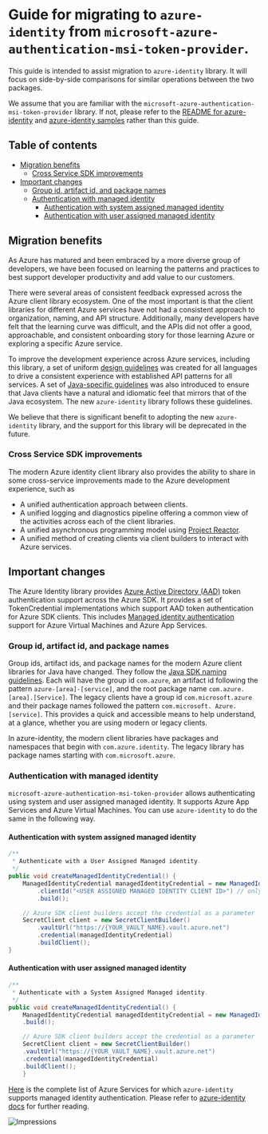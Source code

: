 # Guide for migrating to `azure-identity` from `microsoft-azure-authentication-msi-token-provider`. 

This guide is intended to assist migration to `azure-identity` library. It will focus on side-by-side comparisons for similar operations between the two packages.

We assume that you are familiar with the `microsoft-azure-authentication-msi-token-provider` library. If not, please refer to the [README for azure-identity](https://github.com/Azure/azure-sdk-for-java/blob/main/sdk/identity/azure-identity/README.md) and [azure-identity samples](https://github.com/Azure/azure-sdk-for-java/tree/main/sdk/identity/azure-identity/samples) rather than this guide.

## Table of contents
 - [Migration benefits](#migration-benefits)
    - [Cross Service SDK improvements](#cross-service-sdk-improvements)
 - [Important changes](#important-changes)
     - [Group id, artifact id, and package names](#group-id-artifact-id-and-package-names)
     - [Authentication with managed identity](#authentication-with-managed-identity)     
         - [Authentication with system assigned managed identity](#authentication-with-system-assigned-managed-identity)
         - [Authentication with user assigned managed identity](#authentication-with-user-assigned-managed-identity)

## Migration benefits

As Azure has matured and been embraced by a more diverse group of developers, we have been focused on learning the patterns and practices to best support developer productivity and add value to our customers.

There were several areas of consistent feedback expressed across the Azure client library ecosystem. One of the most important is that the client libraries for different Azure services have not had a consistent approach to organization, naming, and API structure. Additionally, many developers have felt that the learning curve was difficult, and the APIs did not offer a good, approachable, and consistent onboarding story for those learning Azure or exploring a specific Azure service.

To improve the development experience across Azure services, including this library, a set of uniform [design guidelines](https://azure.github.io/azure-sdk/general_introduction.html) was created for all languages to drive a consistent experience with established API patterns for all services. A set of [Java-specific guidelines](https://azure.github.io/azure-sdk/java_introduction.html) was also introduced to ensure that Java clients have a natural and idiomatic feel that mirrors that of the Java ecosystem. The new `azure-identity` library follows these guidelines.

We believe that there is significant benefit to adopting the new `azure-identity` library, and the support for this library will be deprecated in the future.

### Cross Service SDK improvements

The modern Azure identity client library also provides the ability to share in some cross-service improvements made to the Azure development experience, such as

- A unified authentication approach between clients.
- A unified logging and diagnostics pipeline offering a common view of the activities across each of the client libraries.
- A unified asynchronous programming model using [Project Reactor][project-reactor].
- A unified method of creating clients via client builders to interact with Azure services.

## Important changes
The Azure Identity library provides [Azure Active Directory (AAD)](https://docs.microsoft.com/azure/active-directory/fundamentals/active-directory-whatis) token authentication support across the Azure SDK. It provides a set of TokenCredential implementations which support AAD token authentication for Azure SDK clients.
This includes [Managed identity authentication](https://docs.microsoft.com/azure/active-directory/managed-identities-azure-resources/overview) support for Azure Virtual Machines and Azure App Services.

### Group id, artifact id, and package names

Group ids, artifact ids, and package names for the modern Azure client libraries for Java have changed. They follow the [Java SDK naming guidelines][GuidelinesJavaDesign]. Each will have the group id `com.azure`, an artifact id following the pattern `azure-[area]-[service]`, and the root package name `com.azure.[area].[Service]`. The legacy clients have a group id `com.microsoft.azure` and their package names followed the pattern `com.microsoft. Azure.[service]`. This provides a quick and accessible means to help understand, at a glance, whether you are using modern or legacy clients.

In azure-identity, the modern client libraries have packages and namespaces that begin with `com.azure.identity`. The legacy library has package names starting with `com.microsoft.azure`.

### Authentication with managed identity
`microsoft-azure-authentication-msi-token-provider` allows authenticating using system and user assigned managed identity. It supports Azure App Services and Azure Virtual Machines.
You can use `azure-identity` to do the same in the following way.


#### Authentication with system assigned managed identity

```java
/**
 * Authenticate with a User Assigned Managed identity.
 */
public void createManagedIdentityCredential() {
    ManagedIdentityCredential managedIdentityCredential = new ManagedIdentityCredentialBuilder()
        .clientId("<USER ASSIGNED MANAGED IDENTITY CLIENT ID>") // only required for user assigned
        .build();

    // Azure SDK client builders accept the credential as a parameter
    SecretClient client = new SecretClientBuilder()
        .vaultUrl("https://{YOUR_VAULT_NAME}.vault.azure.net")
        .credential(managedIdentityCredential)
        .buildClient();
}
```

#### Authentication with user assigned managed identity

```java
/**
 * Authenticate with a System Assigned Managed identity.
 */
public void createManagedIdentityCredential() {
    ManagedIdentityCredential managedIdentityCredential = new ManagedIdentityCredentialBuilder()
    .build();

    // Azure SDK client builders accept the credential as a parameter
    SecretClient client = new SecretClientBuilder()
    .vaultUrl("https://{YOUR_VAULT_NAME}.vault.azure.net")
    .credential(managedIdentityCredential)
    .buildClient();
    }
```


[Here](https://github.com/Azure/azure-sdk-for-java/blob/main/sdk/identity/azure-identity/README.md#managed-identity-support) is the complete list of Azure Services for which `azure-identity` supports managed identity authentication.
Please refer to [azure-identity docs](https://docs.microsoft.com/en-us/java/api/overview/azure/identity-readme?view=azure-java-stable) for further reading.

<!-- Links -->
[Guidelines]: https://azure.github.io/azure-sdk/general_introduction.html
[GuidelinesJava]: https://azure.github.io/azure-sdk/java_introduction.html
[GuidelinesJavaDesign]: https://azure.github.io/azure-sdk/java_introduction.html#namespaces
[project-reactor]: https://projectreactor.io/
[README-Samples]: https://github.com/Azure/azure-sdk-for-java/blob/main/sdk/identity/azure-identity/src/samples/README.md
[README]: https://github.com/Azure/azure-sdk-for-java/blob/main/sdk/identity/azure-identity/README.md

![Impressions](https://azure-sdk-impressions.azurewebsites.net/api/impressions/azure-sdk-for-java%2Fsdk%authorization%2Fmicrosoft-azure-authentication-msi-token-provider%2Fmigration-guide.png)
